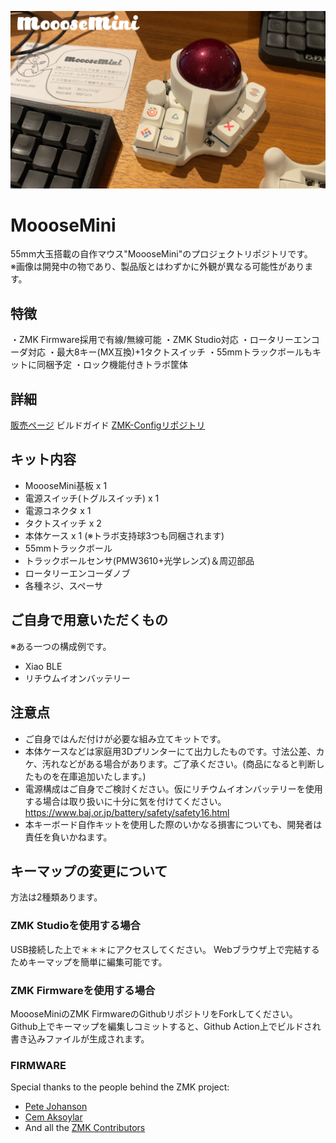 ![](./Readme_image/MoooseMini01.png)
<br>
# MoooseMini
55mm大玉搭載の自作マウス"MoooseMini"のプロジェクトリポジトリです。  
※画像は開発中の物であり、製品版とはわずかに外観が異なる可能性があります。  

## 特徴
・ZMK Firmware採用で有線/無線可能
・ZMK Studio対応
・ロータリーエンコーダ対応
・最大8キー(MX互換)+1タクトスイッチ
・55mmトラックボールもキットに同梱予定
・ロック機能付きトラボ筐体

## 詳細
[販売ページ](https://ataruno.booth.pm/items/6922285)
ビルドガイド
[ZMK-Configリポジトリ](https://github.com/ataruno/zmk-MoooseMini)

## キット内容
* MoooseMini基板 x 1
* 電源スイッチ(トグルスイッチ) x 1
* 電源コネクタ x 1
* タクトスイッチ x 2
* 本体ケース x 1 (※トラボ支持球3つも同梱されます)
* 55mmトラックボール
* トラックボールセンサ(PMW3610+光学レンズ)＆周辺部品
* ロータリーエンコーダノブ
* 各種ネジ、スペーサ

## ご自身で用意いただくもの
※ある一つの構成例です。
* Xiao BLE
* リチウムイオンバッテリー

## 注意点
* ご自身ではんだ付けが必要な組み立てキットです。
* 本体ケースなどは家庭用3Dプリンターにて出力したものです。寸法公差、カケ、汚れなどがある場合があります。ご了承ください。(商品になると判断したものを在庫追加いたします。)
* 電源構成はご自身でご検討ください。仮にリチウムイオンバッテリーを使用する場合は取り扱いに十分に気を付けてください。  
https://www.baj.or.jp/battery/safety/safety16.html
* 本キーボード自作キットを使用した際のいかなる損害についても、開発者は責任を負いかねます。

## キーマップの変更について
方法は2種類あります。

### ZMK Studioを使用する場合
USB接続した上で＊＊＊にアクセスしてください。
Webブラウザ上で完結するためキーマップを簡単に編集可能です。

### ZMK Firmwareを使用する場合
MoooseMiniのZMK FirmwareのGithubリポジトリをForkしてください。
Github上でキーマップを編集しコミットすると、Github Action上でビルドされ書き込みファイルが生成されます。

### FIRMWARE  
Special thanks to the people behind the ZMK project:  
- [Pete Johanson](https://github.com/petejohanson)  
- [Cem Aksoylar](https://github.com/caksoylar)  
- And all the [ZMK Contributors](https://github.com/zmkfirmware/zmk/graphs/contributors)


